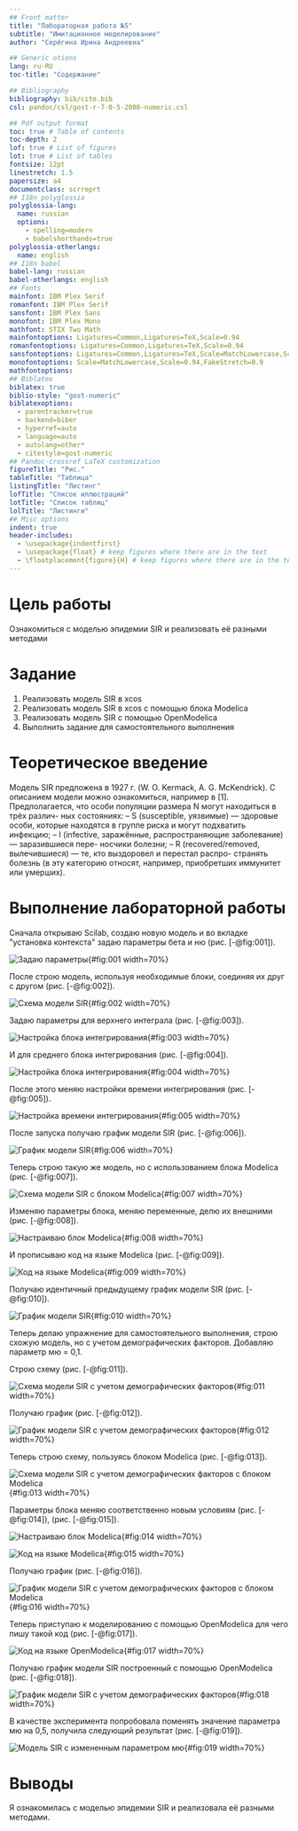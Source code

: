 ```yaml
---
## Front matter
title: "Лабораторная работа №5"
subtitle: "Имитационное моделирование"
author: "Серёгина Ирина Андреевна"

## Generic otions
lang: ru-RU
toc-title: "Содержание"

## Bibliography
bibliography: bib/cite.bib
csl: pandoc/csl/gost-r-7-0-5-2008-numeric.csl

## Pdf output format
toc: true # Table of contents
toc-depth: 2
lof: true # List of figures
lot: true # List of tables
fontsize: 12pt
linestretch: 1.5
papersize: a4
documentclass: scrreprt
## I18n polyglossia
polyglossia-lang:
  name: russian
  options:
	- spelling=modern
	- babelshorthands=true
polyglossia-otherlangs:
  name: english
## I18n babel
babel-lang: russian
babel-otherlangs: english
## Fonts
mainfont: IBM Plex Serif
romanfont: IBM Plex Serif
sansfont: IBM Plex Sans
monofont: IBM Plex Mono
mathfont: STIX Two Math
mainfontoptions: Ligatures=Common,Ligatures=TeX,Scale=0.94
romanfontoptions: Ligatures=Common,Ligatures=TeX,Scale=0.94
sansfontoptions: Ligatures=Common,Ligatures=TeX,Scale=MatchLowercase,Scale=0.94
monofontoptions: Scale=MatchLowercase,Scale=0.94,FakeStretch=0.9
mathfontoptions:
## Biblatex
biblatex: true
biblio-style: "gost-numeric"
biblatexoptions:
  - parentracker=true
  - backend=biber
  - hyperref=auto
  - language=auto
  - autolang=other*
  - citestyle=gost-numeric
## Pandoc-crossref LaTeX customization
figureTitle: "Рис."
tableTitle: "Таблица"
listingTitle: "Листинг"
lofTitle: "Список иллюстраций"
lotTitle: "Список таблиц"
lolTitle: "Листинги"
## Misc options
indent: true
header-includes:
  - \usepackage{indentfirst}
  - \usepackage{float} # keep figures where there are in the text
  - \floatplacement{figure}{H} # keep figures where there are in the text
---
```


# Цель работы

Ознакомиться с моделью эпидемии SIR и реализовать её разными методами

# Задание

1. Реализовать модель SIR в xcos
2. Реализовать модель SIR в xcos c помощью блока Modelica
3. Реализовать модель SIR с помощью OpenModelica
4. Выполнить задание для самостоятельного выполнения

# Теоретическое введение

Модель SIR предложена в 1927 г. (W. O. Kermack, A. G. McKendrick). С описанием
модели можно ознакомиться, например в [1].
Предполагается, что особи популяции размера N могут находиться в трёх различ-
ных состояниях:
– S (susceptible, уязвимые) — здоровые особи, которые находятся в группе риска
и могут подхватить инфекцию;
– I (infective, заражённые, распространяющие заболевание) — заразившиеся пере-
носчики болезни;
– R (recovered/removed, вылечившиеся) — те, кто выздоровел и перестал распро-
странять болезнь (в эту категорию относят, например, приобретших иммунитет
или умерших).

# Выполнение лабораторной работы

Сначала открываю Scilab, создаю новую модель и во вкладке "установка контекста" задаю параметры бета и ню (рис. [-@fig:001]).

![Задаю параметры](image/1.png){#fig:001 width=70%}

После строю модель, используя необходимые блоки, соединяя их друг с другом (рис. [-@fig:002]).

![Схема модели SIR](image/2.png){#fig:002 width=70%}

Задаю параметры для верхнего интеграла (рис. [-@fig:003]).

![Настройка блока интегрирования](image/3.png){#fig:003 width=70%}

И для среднего блока интегрирования (рис. [-@fig:004]).

![Настройка блока интегрирования](image/4.png){#fig:004 width=70%}

После этого меняю настройки времени интегрирования (рис. [-@fig:005]).

![Настройка времени интегрирования](image/5.png){#fig:005 width=70%}

После запуска получаю график модели SIR (рис. [-@fig:006]).

![График модели SIR](image/6.png){#fig:006 width=70%}

Теперь строю такую же модель, но с использованием блока Modelica (рис. [-@fig:007]).

![Схема модели SIR с блоком Modelica](image/7.png){#fig:007 width=70%}

Изменяю параметры блока, меняю переменные, делю их внешними (рис. [-@fig:008]). 

![Настраиваю блок Modelica](image/8.png){#fig:008 width=70%}

И прописываю код на языке Modelica (рис. [-@fig:009]).

![Код на языке Modelica](image/9.png){#fig:009 width=70%}

Получаю идентичный предыдущему график модели SIR (рис. [-@fig:010]).

![График модели SIR](image/10.png){#fig:010 width=70%}

Теперь делаю упражнение для самостоятельного выполнения, строю схожую модель, но с учетом демографических факторов. Добавляю параметр мю = 0,1. 

Строю схему (рис. [-@fig:011]).

![Схема модели SIR с учетом демографических факторов](image/11.png){#fig:011 width=70%}

Получаю график (рис. [-@fig:012]).

![График модели SIR с учетом демографических факторов](image/12.png){#fig:012 width=70%}

Теперь строю схему, пользуясь блоком Modelica (рис. [-@fig:013]).

![Схема модели SIR с учетом демографических факторов с блоком Modelica](image/13.png){#fig:013 width=70%}

Параметры блока меняю соответственно новым условиям (рис. [-@fig:014]), (рис. [-@fig:015]). 

![Настраиваю блок Modelica](image/14.png){#fig:014 width=70%}

![Код на языке Modelica](image/15.png){#fig:015 width=70%}

Получаю график (рис. [-@fig:016]).

![График модели SIR с учетом демографических факторов с блоком Modelica](image/16.png){#fig:016 width=70%}

Теперь приступаю к моделированию с помощью OpenModelica для чего пишу такой код (рис. [-@fig:017]).

![Код на языке OpenModelica](image/17.png){#fig:017 width=70%}

Получаю график модели SIR построенный с помощью OpenModelica (рис. [-@fig:018]).

![График модели SIR с учетом демографических факторов](image/18.png){#fig:018 width=70%}

В качестве эксперимента попробовала поменять значение параметра мю на 0,5, получила следующий результат (рис. [-@fig:019]).

![Модель SIR с измененным параметром мю](image/19.png){#fig:019 width=70%}


# Выводы

Я ознакомилась с моделью эпидемии SIR и реализовала её разными методами.


